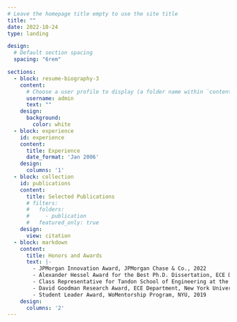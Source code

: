 ```yaml
---
# Leave the homepage title empty to use the site title
title: ""
date: 2022-10-24
type: landing

design:
  # Default section spacing
  spacing: "6rem"

sections:
  - block: resume-biography-3
    content:
      # Choose a user profile to display (a folder name within `content/authors/`)
      username: admin
      text: ""
    design:
      background:
        color: white
  - block: experience
    id: experience
    content:
      title: Experience
      date_format: 'Jan 2006'
    design:
      columns: '1'
  - block: collection
    id: publications
    content:
      title: Selected Publications
      # filters:
      #   folders:
      #     - publication
      #   featured_only: true
    design:
      view: citation
  - block: markdown
    content:
      title: Honors and Awards
      text: |-
        - JPMorgan Innovation Award, JPMorgan Chase & Co., 2022
        - Alexander Hessel Award for the Best Ph.D. Dissertation, ECE Department, NYU, 2020
        - Class Representative for Tandon School of Engineering at the NYU Commencement, 2019
        - David Goodman Research Award, ECE Department, New York University, 2019
        - Student Leader Award, WoMentorship Program, NYU, 2019
    design:
      columns: '2'
---
```

